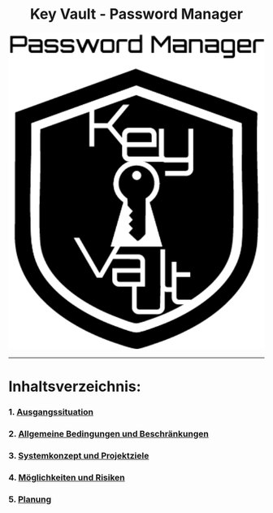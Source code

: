 <div align="center">
  <h1> Key Vault - Password Manager </h1>
  <img src="/Ressources/KeyVault-Logo.png" alt="KeyVaultLogo" width="550">
</div>

---

# Inhaltsverzeichnis:
### 1. [Ausgangssituation](./Workspace/InitialSituation.md)
### 2. [Allgemeine Bedingungen und Beschränkungen](./Workspace/ConditionsAndConstraints.md)
### 3. [Systemkonzept und Projektziele](./Workspace/ConceptAndObjectives.md)
### 4. [Möglichkeiten und Risiken](./Workspace/OpportunitiesAndRisks.md)
### 5. [Planung](./Workspace/Planning.md)
